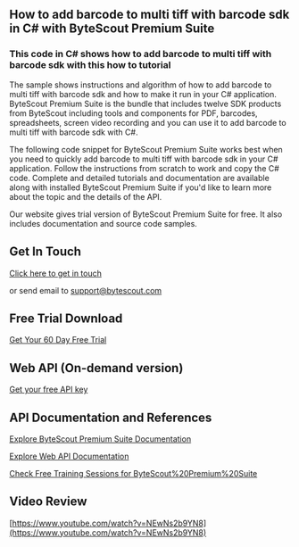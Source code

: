 ## How to add barcode to multi tiff with barcode sdk in C# with ByteScout Premium Suite

### This code in C# shows how to add barcode to multi tiff with barcode sdk with this how to tutorial

The sample shows instructions and algorithm of how to add barcode to multi tiff with barcode sdk and how to make it run in your C# application. ByteScout Premium Suite is the bundle that includes twelve SDK products from ByteScout including tools and components for PDF, barcodes, spreadsheets, screen video recording and you can use it to add barcode to multi tiff with barcode sdk with C#.

The following code snippet for ByteScout Premium Suite works best when you need to quickly add barcode to multi tiff with barcode sdk in your C# application. Follow the instructions from scratch to work and copy the C# code. Complete and detailed tutorials and documentation are available along with installed ByteScout Premium Suite if you'd like to learn more about the topic and the details of the API.

Our website gives trial version of ByteScout Premium Suite for free. It also includes documentation and source code samples.

## Get In Touch

[Click here to get in touch](https://bytescout.zendesk.com/hc/en-us/requests/new?subject=ByteScout%20Premium%20Suite%20Question)

or send email to [support@bytescout.com](mailto:support@bytescout.com?subject=ByteScout%20Premium%20Suite%20Question) 

## Free Trial Download

[Get Your 60 Day Free Trial](https://bytescout.com/download/web-installer?utm_source=github-readme)

## Web API (On-demand version)

[Get your free API key](https://pdf.co/documentation/api?utm_source=github-readme)

## API Documentation and References

[Explore ByteScout Premium Suite Documentation](https://bytescout.com/documentation/index.html?utm_source=github-readme)

[Explore Web API Documentation](https://pdf.co/documentation/api?utm_source=github-readme)

[Check Free Training Sessions for ByteScout%20Premium%20Suite](https://academy.bytescout.com/)

## Video Review

[https://www.youtube.com/watch?v=NEwNs2b9YN8](https://www.youtube.com/watch?v=NEwNs2b9YN8)